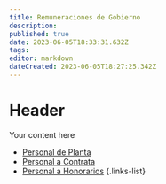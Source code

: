 ```yaml
---
title: Remuneraciones de Gobierno
description: 
published: true
date: 2023-06-05T18:33:31.632Z
tags: 
editor: markdown
dateCreated: 2023-06-05T18:27:25.342Z
---
```


# Header
Your content here

- [Personal de Planta](personal-de-planta)
- [Personal a Contrata](personal-a-contrata)
- [Personal a Honorarios](personal-a-honorarios)
{.links-list}